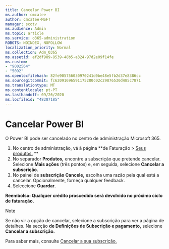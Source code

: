 ```yaml
---
title: Cancelar Power BI
ms.author: cmcatee
author: cmcatee-MSFT
manager: scotv
ms.audience: Admin
ms.topic: article
ms.service: o365-administration
ROBOTS: NOINDEX, NOFOLLOW
localization_priority: Normal
ms.collection: Adm_O365
ms.assetid: ef2df989-8539-48b5-a324-97d2e09f14fe
ms.custom:
- "9002564"
- "5092"
ms.openlocfilehash: 82fe905756030970241d0be48e5fb2d37e8386cc
ms.sourcegitcommit: fc62091696591175280c02c29876530d485c7871
ms.translationtype: MT
ms.contentlocale: pt-PT
ms.lasthandoff: 09/26/2020
ms.locfileid: "48287185"
---
```

# <a name="cancel-power-bi"></a>Cancelar Power BI

O Power BI pode ser cancelado no centro de administração Microsoft 365.

1. No centro de administração, vá à página **de Faturação > [Seus produtos.](https://go.microsoft.com/fwlink/p/?linkid=842054) **
2. No separador **Produtos,** encontre a subscrição que pretende cancelar. Selecione **Mais ações** (três pontos) e, em seguida, selecione **Cancelar a subscrição**.
3. No painel de **subscrição Cancele,** escolha uma razão pela qual está a cancelar. Opcionalmente, forneça qualquer feedback.
4. Seleccione **Guardar**.

**Reembolso: Qualquer crédito proscedido será devolvido no próximo ciclo de faturação.**

> [!NOTE]
> Se não vir a opção de cancelar, selecione a subscrição para ver a página de detalhes. Na secção **de Definições de Subscrição e pagamento,** selecione **Cancelar a subscrição.**

Para saber mais, consulte [Cancelar a sua subscrição.](https://docs.microsoft.com/microsoft-365/commerce/subscriptions/cancel-your-subscription)